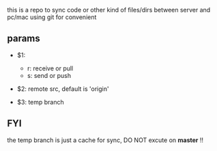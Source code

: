 this is a repo to sync code or other kind of files/dirs between server and pc/mac using git for convenient

## params
- $1:
   - r: receive or pull
   - s: send or push 

- $2: remote src, default is 'origin'

- $3: temp branch

## FYI

the temp branch is just a cache for sync, DO NOT excute on **master** !!



